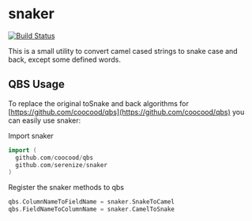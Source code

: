 # snaker

[![Build Status](https://travis-ci.org/serenize/snaker.svg?branch=master)](https://travis-ci.org/serenize/snaker)

This is a small utility to convert camel cased strings to snake case and back, except some defined words.

## QBS Usage

To replace the original toSnake and back algorithms for [https://github.com/coocood/qbs](https://github.com/coocood/qbs)
you can easily use snaker:

Import snaker
```go
import (
  github.com/coocood/qbs
  github.com/serenize/snaker
)
```

Register the snaker methods to qbs
```go
qbs.ColumnNameToFieldName = snaker.SnakeToCamel
qbs.FieldNameToColumnName = snaker.CamelToSnake
```
